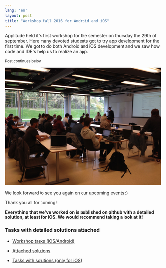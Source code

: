 ```yaml
---
lang: 'en'
layout: post
title: "Workshop fall 2016 for Android and iOS"
---
```


Applitude held it's first workshop for the semester on thursday the 29th of september.
Here many devoted students got to try app development for the first time. We got to do
both Android and iOS development and we saw how code and IDE's help us to realize an app.

<small>Post continues below</small>

<img class="img-center" src="static/img/workshop_h2016.jpg">

We look forward to see you again on our upcoming events :)

Thank you all for coming!

<b> Everything that we've worked on is published on github with a detailed solution, at least for iOS.
We would recommend taking a look at it! </b>

### Tasks with detailed solutions attached

- <a href="https://github.com/applitude/applitude-workshop/blob/master/Oppgaver.md">Workshop tasks (iOS/Android)</a>

- <a href="https://github.com/applitude/applitude-workshop/tree/solution">Attached solutions</a>

- <a href="https://github.com/applitude/Swift-workshop">Tasks with solutions (only for iOS)</a>
